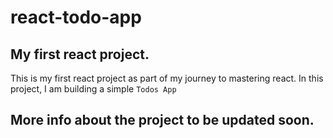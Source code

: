 # react-todo-app

## My first react project.

This is my first react project as part of my journey to mastering react. In this project, I am building a simple `Todos App`

## More info about the project to be updated soon.
